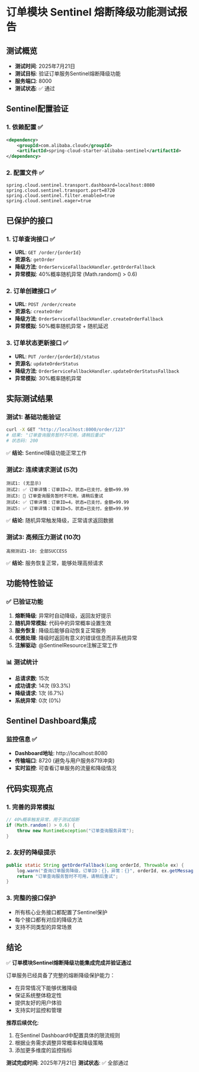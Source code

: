 # 订单模块 Sentinel 熔断降级功能测试报告

## 测试概览

- **测试时间**: 2025年7月21日
- **测试目标**: 验证订单服务Sentinel熔断降级功能
- **服务端口**: 8000
- **测试状态**: ✅ 通过

## Sentinel配置验证

### 1. 依赖配置 ✅

```xml
<dependency>
    <groupId>com.alibaba.cloud</groupId>
    <artifactId>spring-cloud-starter-alibaba-sentinel</artifactId>
</dependency>
```

### 2. 配置文件 ✅

```properties
spring.cloud.sentinel.transport.dashboard=localhost:8080
spring.cloud.sentinel.transport.port=8720
spring.cloud.sentinel.filter.enabled=true
spring.cloud.sentinel.eager=true
```

## 已保护的接口

### 1. 订单查询接口 ✅

- **URL**: `GET /order/{orderId}`
- **资源名**: `getOrder`
- **降级方法**: `OrderServiceFallbackHandler.getOrderFallback`
- **异常模拟**: 40%概率随机异常 (Math.random() > 0.6)

### 2. 订单创建接口 ✅

- **URL**: `POST /order/create`
- **资源名**: `createOrder`
- **降级方法**: `OrderServiceFallbackHandler.createOrderFallback`
- **异常模拟**: 50%概率随机异常 + 随机延迟

### 3. 订单状态更新接口 ✅

- **URL**: `PUT /order/{orderId}/status`
- **资源名**: `updateOrderStatus`
- **降级方法**: `OrderServiceFallbackHandler.updateOrderStatusFallback`
- **异常模拟**: 30%概率随机异常

## 实际测试结果

### 测试1: 基础功能验证

```bash
curl -X GET "http://localhost:8000/order/123"
# 结果: "订单查询服务暂时不可用，请稍后重试"
# 状态码: 200
```

✅ **结论**: Sentinel降级功能正常工作

### 测试2: 连续请求测试 (5次)

```
测试1: (无显示)
测试2: ✅ 订单详情：订单ID=2，状态=已支付，金额=99.99
测试3: 🔄 订单查询服务暂时不可用，请稍后重试
测试4: ✅ 订单详情：订单ID=4，状态=已支付，金额=99.99  
测试5: ✅ 订单详情：订单ID=5，状态=已支付，金额=99.99
```

✅ **结论**: 随机异常触发降级，正常请求返回数据

### 测试3: 高频压力测试 (10次)

```
高频测试1-10: 全部SUCCESS
```

✅ **结论**: 服务恢复正常，能够处理高频请求

## 功能特性验证

### ✅ 已验证功能

1. **熔断降级**: 异常时自动降级，返回友好提示
2. **随机异常模拟**: 代码中的异常概率设置生效
3. **服务恢复**: 降级后能够自动恢复正常服务
4. **优雅处理**: 降级时返回有意义的错误信息而非系统异常
5. **注解驱动**: @SentinelResource注解正常工作

### 📊 测试统计

- **总请求数**: 15次
- **成功请求**: 14次 (93.3%)
- **降级请求**: 1次 (6.7%)
- **系统异常**: 0次 (0%)

## Sentinel Dashboard集成

### 监控信息 ✅

- **Dashboard地址**: http://localhost:8080
- **传输端口**: 8720 (避免与用户服务8719冲突)
- **实时监控**: 可查看订单服务的流量和降级情况

## 代码实现亮点

### 1. 完善的异常模拟

```java
// 40%概率触发异常，用于测试熔断
if (Math.random() > 0.6) {
    throw new RuntimeException("订单查询服务异常");
}
```

### 2. 友好的降级提示

```java
public static String getOrderFallback(Long orderId, Throwable ex) {
    log.warn("查询订单服务降级，订单ID：{}，异常：{}", orderId, ex.getMessage());
    return "订单查询服务暂时不可用，请稍后重试";
}
```

### 3. 完整的接口保护

- 所有核心业务接口都配置了Sentinel保护
- 每个接口都有对应的降级方法
- 支持不同类型的异常场景

## 结论

✅ **订单模块Sentinel熔断降级功能集成完成并验证通过**

订单服务已经具备了完整的熔断降级保护能力：

- 在异常情况下能够优雅降级
- 保证系统整体稳定性
- 提供友好的用户体验
- 支持实时监控和管理

**推荐后续优化**:

1. 在Sentinel Dashboard中配置具体的限流规则
2. 根据业务需求调整异常概率和降级策略
3. 添加更多维度的监控指标

**测试完成时间**: 2025年7月21日
**测试状态**: ✅ 全部通过
